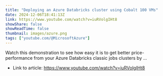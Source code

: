 ```yaml
---
title: "Deploying an Azure Databricks cluster using Cobalt 100 VMs"
date: 2024-12-06T18:41:13Z
link: https://www.youtube.com/watch?v=iuRVolgIHt8
showShare: false
showReadTime: false
thumbnail: images/azure.png
tags: ["youtube.com/@MicrosoftAzure"]
---
```

Watch this demonstration to see how easy it is to get better price-performance from your Azure Databricks classic jobs clusters by ...

- Link to article: https://www.youtube.com/watch?v=iuRVolgIHt8